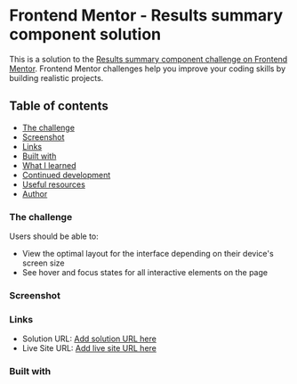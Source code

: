 # Frontend Mentor - Results summary component solution

This is a solution to the [Results summary component challenge on Frontend Mentor](https://www.frontendmentor.io/challenges/results-summary-component-CE_K6s0maV). Frontend Mentor challenges help you improve your coding skills by building realistic projects. 

## Table of contents
  - [The challenge](#the-challenge)
  - [Screenshot](#screenshot)
  - [Links](#links)
  - [Built with](#built-with)
  - [What I learned](#what-i-learned)
  - [Continued development](#continued-development)
  - [Useful resources](#useful-resources)
  - [Author](#author)



### The challenge

Users should be able to:

- View the optimal layout for the interface depending on their device's screen size
- See hover and focus states for all interactive elements on the page

### Screenshot

[](./assets/images/desktop.png)
[](./assets/images/mobile.png)

### Links

- Solution URL: [Add solution URL here](https://your-solution-url.com)
- Live Site URL: [Add live site URL here](https://your-live-site-url.com)


### Built with

- Semantic HTML5 markup
- SASS
- Flexbox

### What I learned

How to code a webpage using SASS with multiple .scss files to better organise my styling.


### Continued development

Delve deeper into more advanced SASS concepts and implement them in my design, such as mixins and functions.

### Useful resources

- [Example resource 1](https://sass-guidelin.es/) - This helped me organise my SASS style sheets. I really liked this pattern and will use it going forward.

## Author

- Website - [Ibtesam Hussain](https://www.your-site.com)
- Frontend Mentor - [@IbtesamH](https://www.frontendmentor.io/profile/IbtesamH)


